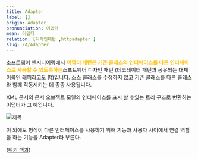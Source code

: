 ```yaml
---
title: Adapter
label: []
origin: Adapter
pronunciation: 어뎁터
mean: 어뎁터
relation: [디자인패턴 ,httpadapter ]
slug: /A/Adapter
---
```


<content>


<p>소프트웨어 엔지니어링에서 <span style="color:#FFBF00; font-weight:bold;">어댑터 패턴은 기존 클래스의 인터페이스를 다른 인터페이스로 사용할 수 있도록하는</span>소프트웨어 디자인 패턴 (데코레이터 패턴과 공유되는 대체 이름인 래퍼라고도 함)입니다. 소스 클래스를 수정하지 않고 기존 클래스를 다른 클래스와 함께 작동시키는 데 종종 사용됩니다.</p>
<p>XML 문서의 문서 오브젝트 모델의 인터페이스를 표시 할 수있는 트리 구조로 변환하는 어댑터가 그 예입니다.</p>
<p><img src="../../2TAT1C/Adapter_1.jpg" alt="제목" /></p>
<p>이 외에도 형식이 다른 인터페이스를 사용하기 위해 기능과 사용자 사이에서 연결 역할을 하는 기능을 Adapter라 부른다.</p>
<p>(<a href="https://en.wikipedia.org/wiki/Adapter_pattern">위키 백과</a>)</p>


</content>
